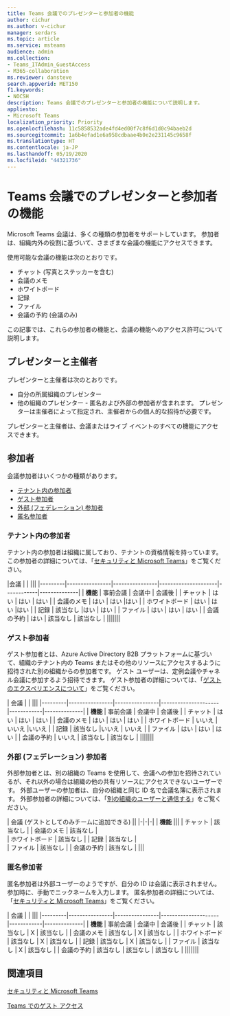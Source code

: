 ```yaml
---
title: Teams 会議でのプレゼンターと参加者の機能
author: cichur
ms.author: v-cichur
manager: serdars
ms.topic: article
ms.service: msteams
audience: admin
ms.collection:
- Teams_ITAdmin_GuestAccess
- M365-collaboration
ms.reviewer: dansteve
search.appverid: MET150
f1.keywords:
- NOCSH
description: Teams 会議でのプレゼンターと参加者の機能について説明します。
appliesto:
- Microsoft Teams
localization_priority: Priority
ms.openlocfilehash: 11c5858532ade4fd4ed00f7c8f6d1d0c94baeb2d
ms.sourcegitcommit: 1a6b4efad1e6a958cdbaae4b0e2e231145c9658f
ms.translationtype: HT
ms.contentlocale: ja-JP
ms.lasthandoff: 05/19/2020
ms.locfileid: "44321736"
---
```

<a name="presenter-and-participant-capabilities-in-a-teams-meeting"></a>Teams 会議でのプレゼンターと参加者の機能
======================================================

Microsoft Teams 会議は、多くの種類の参加者をサポートしています。 参加者は、組織内外の役割に基づいて、さまざまな会議の機能にアクセスできます。

使用可能な会議の機能は次のとおりです。

- チャット (写真とステッカーを含む)
- 会議のメモ
- ホワイトボード
- 記録
- ファイル
- 会議の予約 (会議のみ)

この記事では、これらの参加者の機能と、会議の機能へのアクセス許可について説明します。

## <a name="presenters-and-organizers"></a>プレゼンターと主催者

プレゼンターと主催者は次のとおりです。

- 自分の所属組織のプレゼンター
- 他の組織のプレゼンター - 匿名および外部の参加者が含まれます。 プレゼンターは主催者によって指定され、主催者からの個人的な招待が必要です。

プレゼンターと主催者は、会議またはライブ イベントのすべての機能にアクセスできます。

## <a name="participants"></a>参加者

会議参加者はいくつかの種類があります。

- [テナント内の参加者](#in-tenant-participant)
- [ゲスト参加者](#guest-participant)
- [外部 (フェデレーション) 参加者](#external-federated-participant)
- [匿名参加者](#anonymous-participant)

### <a name="in-tenant-participant"></a>テナント内の参加者

テナント内の参加者は組織に属しており、テナントの資格情報を持っています。 この参加者の詳細については、「[セキュリティと Microsoft Teams](teams-security-guide.md#participant-types)」をご覧ください。

|会議  |  | |||
|---------|----------------|----------------|---------------------|------------|--------------|
| **機能**        | 事前会議 | 会議中 | 会議後 |
| チャット | はい | はい | はい |
| 会議のメモ | はい | はい |はい |
| ホワイトボード | はい | はい |はい |
| 記録 | 該当なし |はい | はい |
| ファイル | はい | はい | はい |
| 会議の予約 | はい | 該当なし | 該当なし |
|||||||

### <a name="guest-participant"></a>ゲスト参加者

ゲスト参加者とは、Azure Active Directory B2B プラットフォームに基づいて、組織のテナント内の Teams またはその他のリソースにアクセスするように招待された別の組織からの参加者です。 ゲスト ユーザーは、定例会議やチャネル会議に参加するよう招待できます。 ゲスト参加者の詳細については、「[ゲストのエクスペリエンスについて](guest-experience.md#comparison-of-team-member-and-guest-capabilities)」をご覧ください。

| 会議 |  | |||
|---------|----------------|----------------|---------------------|------------|--------------|
| **機能**        | 事前会議 | 会議中 | 会議後 |
| チャット | はい | はい | はい |
| 会議のメモ | はい | はい | はい |
| ホワイトボード | いいえ | いいえ |いいえ |
| 記録 | 該当なし |いいえ | いいえ |
| ファイル | はい | はい | はい |
| 会議の予約 | いいえ | 該当なし | 該当なし |
|||||||

### <a name="external-federated-participant"></a>外部 (フェデレーション) 参加者

外部参加者とは、別の組織の Teams を使用して、会議への参加を招待されているが、それ以外の場合は組織の他の共有リソースにアクセスできないユーザーです。 外部ユーザーの参加者は、自分の組織と同じ ID 名で会議名簿に表示されます。 外部参加者の詳細については、「[別の組織のユーザーと通信する](communicate-with-users-from-other-organizations.md#external-access)」をご覧ください。

| 会議 (ゲストとしてのみチームに追加できる) ||
|-|-|-|
| **機能** |||
| チャット | 該当なし |
| 会議のメモ | 該当なし |  
| ホワイトボード | 該当なし |
| 記録 | 該当なし |  
| ファイル | 該当なし |
| 会議の予約 | 該当なし |
|||

### <a name="anonymous-participant"></a>匿名参加者

匿名参加者は外部ユーザーのようですが、自分の ID は会議に表示されません。 参加時に、手動でニックネームを入力します。 匿名参加者の詳細については、「[セキュリティと Microsoft Teams](teams-security-guide.md#participant-types)」をご覧ください。

| 会議  | | |||
|---------|----------------|----------------|---------------------|------------|--------------|
| **機能**        | 事前会議 | 会議中 | 会議後 |
| チャット | 該当なし | X | 該当なし |
| 会議のメモ | 該当なし | X | 該当なし |
| ホワイトボード | 該当なし | X | 該当なし |
| 記録 | 該当なし | X | 該当なし |
| ファイル | 該当なし | X | 該当なし |
| 会議の予約 | 該当なし | 該当なし | 該当なし |
|||||||

## <a name="related-topics"></a>関連項目

[セキュリティと Microsoft Teams](teams-security-guide.md)

[Teams でのゲスト アクセス](guest-access.md)
